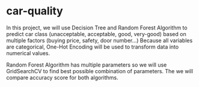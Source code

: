 # car-quality
 In this project, we will use Decision Tree and Random Forest Algorithm to predict car class (unacceptable, acceptable, good, very-good) based on multiple factors (buying price, safety, door number...)
 Because all variables are categorical, One-Hot Encoding will be used to transform data into numerical values. 

 Random Forest Algorithm has multiple parameters so we will use GridSearchCV to find best possible combination of parameters. 
 The we will compare accuracy score for both algorithms. 
